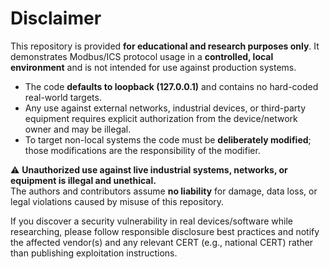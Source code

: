 # Disclaimer

This repository is provided **for educational and research purposes only**. It demonstrates Modbus/ICS protocol usage in a **controlled, local environment** and is not intended for use against production systems.

- The code **defaults to loopback (127.0.0.1)** and contains no hard-coded real-world targets.
- Any use against external networks, industrial devices, or third-party equipment requires explicit authorization from the device/network owner and may be illegal.
- To target non-local systems the code must be **deliberately modified**; those modifications are the responsibility of the modifier.

⚠️ **Unauthorized use against live industrial systems, networks, or equipment is illegal and unethical.**  
The authors and contributors assume **no liability** for damage, data loss, or legal violations caused by misuse of this repository.

If you discover a security vulnerability in real devices/software while researching, please follow responsible disclosure best practices and notify the affected vendor(s) and any relevant CERT (e.g., national CERT) rather than publishing exploitation instructions.

